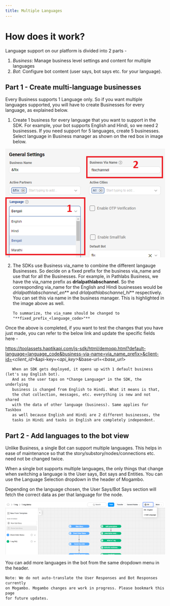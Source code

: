 ```yaml
---
title: Multiple Languages
---
```


# How does it work?

Language support on our platform is divided into 2 parts -
1. *Business*: Manage business level settings and content for multiple languages  
2. *Bot*: Configure bot content (user says, bot says etc. for your language). 

## Part 1 - Create multi-language businesses

Every Business supports 1 Language only. So if you want multiple languages supported, you will have to create Businesses for every language, as explained below.

1. Create 1 business for every language that you want to support in the SDK. For example, your bot supports English and Hindi, so we need 2 businesses. If you need support for 5 languages, create 5 businesses. Select language in Business manager as shown on the red box in image below. 

![Language selection on business manager](/assets/language_selection.png)

2. The SDKs use Business via_name to combine the different langauge Businesses. So decide on a fixed prefix for the business via_name and use that for all the Businesses. For example, in Pathlabs Business, we have the via_name prefix as **drlalpathlabschannel**. So the corresponding via_name for the English and Hindi businesses would be **drlalpathlabschannel*_en*** and **drlalpathlabschannel*_hi*** respectively. You can set this via name in the business manager. This is highlighted in the image above as well.

       To summarize, the via_name should be changed to "**fixed_prefix_<language_code>"** 

Once the above is completed, if you want to test the changes that you have just made, you can refer to the below link and update the specific fields here -

https://toolassets.haptikapi.com/js-sdk/html/demoqp.html?default-language=language_code&business-via-name=via_name_prefix>&client-id=<*client_id*>&api-key=<*api_key*>&base-url=<*base_url*>

       When an SDK gets deployed, it opens up with 1 default business (let's say English bot). 
       And as the user taps on *Change Language* in the SDK, the underlying 
       business is changed from English to Hindi. What it means is that, 
       the chat collection, messages, etc. everything is new and not shared 
       with the data of other language (business). Same applies for Taskbox 
       as well because English and Hindi are 2 different businesses, the 
       tasks in Hindi and tasks in English are completely independent.


## Part 2 - Add languages to the bot view

Unlike Business, a single Bot can support multiple languages. This helps in ease of maintenance so that the story/substory/nodes/connections etc. need not be changed twice.

When a single bot supports multiple languages, the only things that change when switching a language is the User says, Bot says and Entities. You can use the Language Selection dropdown in the header of Mogambo.

Depending on the language chosen, the User Says/Bot Says section will fetch the correct data as per that language for the node. 

![Language selection on Mogambo](/assets/language-change.png)

You can add more languages in the bot from the same dropdown menu in the header.

    Note: We do not auto-translate the User Responses and Bot Responses currently 
    on Mogambo. Mogambo changes are work in progress. Please bookmark this page 
    for future updates. 
